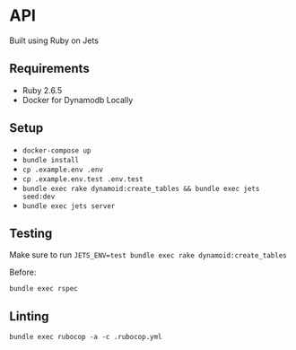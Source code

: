 # API

Built using Ruby on Jets

## Requirements

- Ruby 2.6.5
- Docker for Dynamodb Locally

## Setup

- `docker-compose up`
- `bundle install`
- `cp .example.env .env`
- `cp .example.env.test .env.test`
- `bundle exec rake dynamoid:create_tables && bundle exec jets seed:dev`
- `bundle exec jets server`

## Testing

Make sure to run `JETS_ENV=test bundle exec rake dynamoid:create_tables`

Before:

`bundle exec rspec`

## Linting

`bundle exec rubocop -a -c .rubocop.yml`
